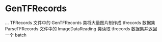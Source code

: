 # GenTFRecords
...
TFRecords 文件中的 GenTFRecords 类将大量图片制作成 tfrecords 数据集
ParseTFRecords 文件中的 ImageDataReading 类读取 tfrecords 数据集并返回一个 batch
